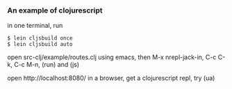 ### An example of clojurescript

in one terminal, run

    $ lein cljsbuild once
    $ lein cljsbuild auto

open src-clj/example/routes.clj using emacs, then M-x nrepl-jack-in, C-c C-k, C-c M-n, (run) and (js)

open http://localhost:8080/ in a browser, get a clojurescript repl, try (ua)
